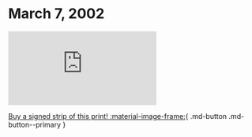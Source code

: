 # March 7, 2002

![](https://www.achewood.com/comic.php?date=03072002)

[Buy a signed strip of this print! :material-image-frame:](https://achewood-holiday-pop-up.myshopify.com/products/strip#03072002){ .md-button .md-button--primary }
